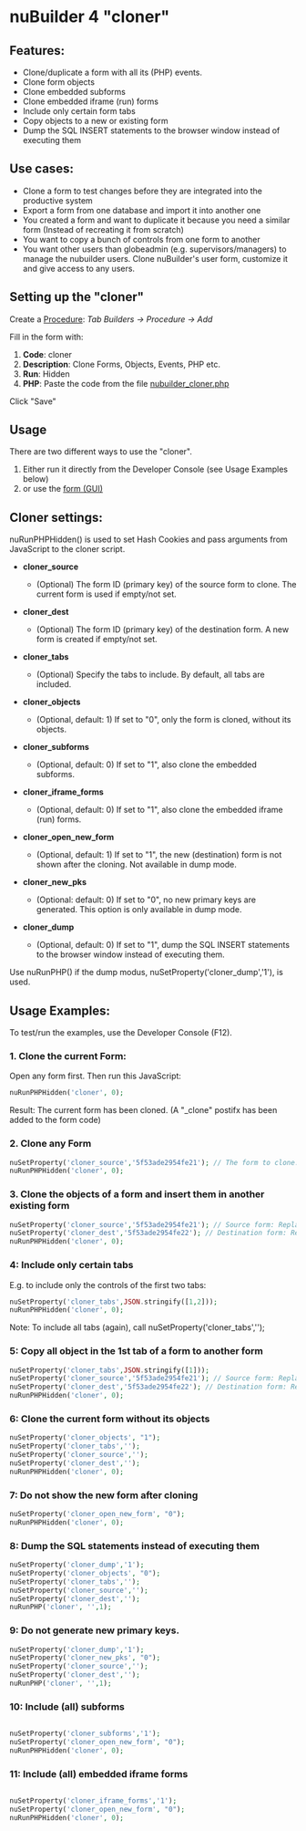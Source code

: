 # nuBuilder 4 "cloner"

## Features:

- Clone/duplicate a form with all its (PHP) events.
- Clone form objects 
- Clone embedded subforms
- Clone embedded iframe (run) forms
- Include only certain form tabs
- Copy objects to a new or existing form
- Dump the SQL INSERT statements to the browser window instead of executing them

## Use cases:

- Clone a form to test changes before they are integrated into the productive system
- Export a form from one database and import it into another one
- You created a form and want to duplicate it because you need a similar form (Instead of recreating it from scratch)
- You want to copy a bunch of controls from one form to another
- You want other users than globeadmin (e.g. supervisors/managers) to manage the nubuilder users. Clone nuBuilder's user form, customize it and give access to any users.

## Setting up the "cloner"

Create a [Procedure](https://wiki.nubuilder.net/nubuilderforte/index.php/Procedures): *Tab Builders -> Procedure -> Add* 

Fill in the form with:

1. **Code**: cloner
2. **Description**: Clone Forms, Objects, Events, PHP etc.
3. **Run**: Hidden
4. **PHP**: Paste the code from the file [nubuilder_cloner.php](https://github.com/smalos/nuBuilder4-cloner/blob/main/nubuilder_cloner.php)

Click "Save"

## Usage

There are two different ways to use the "cloner". 

1. Either run it directly from the Developer Console (see Usage Examples below) 
2. or use the [form (GUI)](/form)


## Cloner settings:

nuRunPHPHidden() is used to set Hash Cookies and pass arguments from JavaScript to the cloner script.

- **cloner_source**
  - (Optional) The form ID (primary key) of the source form to clone. The current form is used if empty/not set.
- **cloner_dest**
  - (Optional) The form ID (primary key) of the destination form. A new form is created if empty/not set.
- **cloner_tabs**
  - (Optional) Specify the tabs to include. By default, all tabs are included.
- **cloner_objects**
  - (Optional, default: 1) If set to "0", only the form is cloned, without its objects.
- **cloner_subforms**
  - (Optional, default: 0) If set to "1", also clone the embedded subforms.
- **cloner_iframe_forms**
  - (Optional, default: 0) If set to "1", also clone the embedded iframe (run) forms.
- **cloner_open_new_form**
  - (Optional, default: 1) If set to "1", the new (destination) form is not shown after the cloning. Not available in dump mode.
- **cloner_new_pks**
  - (Optional: default: 0) If set to "0", no new primary keys are generated. This option is only available in dump mode.

- **cloner_dump**
  - (Optional, default: 0) If set to "1", dump the SQL INSERT statements to the browser window instead of executing them.

Use nuRunPHP() if the dump modus, nuSetProperty('cloner_dump','1'), is used.


## Usage Examples:

To test/run the examples, use the Developer Console (F12).

### 1. Clone the current Form:

Open any form first. Then run this JavaScript:

```php
nuRunPHPHidden('cloner', 0);
```

Result: The current form has been cloned. (A "_clone" postifx has been added to the form code)

### 2. Clone any Form

```php
nuSetProperty('cloner_source','5f53ade2954fe21'); // The form to clone. Replace 5f53ade2954fe21 with any existing form id
nuRunPHPHidden('cloner', 0);
```

### 3. Clone the objects of a form and insert them in another existing form

```php
nuSetProperty('cloner_source','5f53ade2954fe21'); // Source form: Replace 5f53ade2954fe21 with any existing form id
nuSetProperty('cloner_dest','5f53ade2954fe22'); // Destination form: Replace 5f53ade2954fe22 with any existing form id
nuRunPHPHidden('cloner', 0);
```

### 4: Include only certain tabs

E.g. to include only the controls of the first two tabs:

```php
nuSetProperty('cloner_tabs',JSON.stringify([1,2]));
nuRunPHPHidden('cloner', 0);
```

Note: To include all tabs (again), call nuSetProperty('cloner_tabs','');

### 5: Copy all object in the 1st tab of a form to another form

```php
nuSetProperty('cloner_tabs',JSON.stringify([1]));
nuSetProperty('cloner_source','5f53ade2954fe21'); // Source form: Replace  5f53ade2954fe21 with any existing form id
nuSetProperty('cloner_dest','5f53ade2954fe22'); // Destination form: Replace  5f53ade2954fe22 with any existing form id
nuRunPHPHidden('cloner', 0);
```

### 6: Clone the current form without its objects 

```php
nuSetProperty('cloner_objects', "1");
nuSetProperty('cloner_tabs','');
nuSetProperty('cloner_source','');
nuSetProperty('cloner_dest','');
nuRunPHPHidden('cloner', 0);
```

### 7: Do not show the new form after cloning

```php
nuSetProperty('cloner_open_new_form', "0");
nuRunPHPHidden('cloner', 0);
```

### 8: Dump the SQL statements instead of executing them

```php
nuSetProperty('cloner_dump','1');
nuSetProperty('cloner_objects', "0");
nuSetProperty('cloner_tabs','');
nuSetProperty('cloner_source','');
nuSetProperty('cloner_dest','');
nuRunPHP('cloner', '',1);
```

### 9: Do not generate new primary keys.

```php
nuSetProperty('cloner_dump','1');
nuSetProperty('cloner_new_pks', "0");
nuSetProperty('cloner_source','');
nuSetProperty('cloner_dest','');
nuRunPHP('cloner', '',1);
```

### 10: Include (all) subforms

```php

nuSetProperty('cloner_subforms','1');
nuSetProperty('cloner_open_new_form', "0");
nuRunPHPHidden('cloner', 0);
```

### 11: Include (all) embedded iframe forms

```php

nuSetProperty('cloner_iframe_forms','1');
nuSetProperty('cloner_open_new_form', "0");
nuRunPHPHidden('cloner', 0);
```
